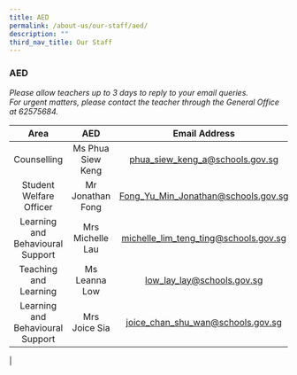 ```yaml
---
title: AED
permalink: /about-us/our-staff/aed/
description: ""
third_nav_title: Our Staff
---
```

### **AED**
_Please allow teachers up to 3 days to reply to your email queries._   
_For urgent matters, please contact the teacher through the General Office at 62575684._

| Area | AED  | Email Address |
|:---:|:---:|:---:|
| Counselling |  Ms Phua Siew Keng | [phua_siew_keng_a@schools.gov.sg](mailto:phua_siew_keng_a@schools.gov.sg) |
|  Student Welfare Officer | Mr Jonathan Fong  | [Fong_Yu_Min_Jonathan@schools.gov.sg](mailto:Fong_Yu_Min_Jonathan@schools.gov.sg)  |
| Learning and Behavioural Support |  Mrs Michelle Lau | [michelle_lim_teng_ting@schools.gov.sg](mailto:michelle_lim_teng_ting@schools.gov.sg) |
| Teaching and Learning  |  Ms Leanna Low |  [low_lay_lay@schools.gov.sg](mailto:low_lay_lay@schools.gov.sg) |
| Learning and Behavioural Support | Mrs Joice Sia   |  [joice_chan_shu_wan@schools.gov.sg](mailto:joice_chan_shu_wan@schools.gov.sg) |
| 
